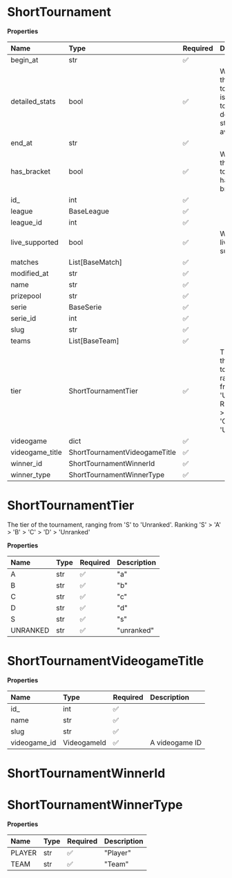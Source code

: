 # ShortTournament

**Properties**

| Name            | Type                          | Required | Description                                                                                                  |
| :-------------- | :---------------------------- | :------- | :----------------------------------------------------------------------------------------------------------- |
| begin_at        | str                           | ✅       |                                                                                                              |
| detailed_stats  | bool                          | ✅       | Whether the tournament is expected to have detailed statistics available                                     |
| end_at          | str                           | ✅       |                                                                                                              |
| has_bracket     | bool                          | ✅       | Whether the tournament has a bracket                                                                         |
| id\_            | int                           | ✅       |                                                                                                              |
| league          | BaseLeague                    | ✅       |                                                                                                              |
| league_id       | int                           | ✅       |                                                                                                              |
| live_supported  | bool                          | ✅       | Whether live is supported                                                                                    |
| matches         | List[BaseMatch]               | ✅       |                                                                                                              |
| modified_at     | str                           | ✅       |                                                                                                              |
| name            | str                           | ✅       |                                                                                                              |
| prizepool       | str                           | ✅       |                                                                                                              |
| serie           | BaseSerie                     | ✅       |                                                                                                              |
| serie_id        | int                           | ✅       |                                                                                                              |
| slug            | str                           | ✅       |                                                                                                              |
| teams           | List[BaseTeam]                | ✅       |                                                                                                              |
| tier            | ShortTournamentTier           | ✅       | The tier of the tournament, ranging from 'S' to 'Unranked'. Ranking 'S' > 'A' > 'B' > 'C' > 'D' > 'Unranked' |
| videogame       | dict                          | ✅       |                                                                                                              |
| videogame_title | ShortTournamentVideogameTitle | ✅       |                                                                                                              |
| winner_id       | ShortTournamentWinnerId       | ✅       |                                                                                                              |
| winner_type     | ShortTournamentWinnerType     | ✅       |                                                                                                              |

# ShortTournamentTier

The tier of the tournament, ranging from 'S' to 'Unranked'. Ranking 'S' > 'A' > 'B' > 'C' > 'D' > 'Unranked'

**Properties**

| Name     | Type | Required | Description |
| :------- | :--- | :------- | :---------- |
| A        | str  | ✅       | "a"         |
| B        | str  | ✅       | "b"         |
| C        | str  | ✅       | "c"         |
| D        | str  | ✅       | "d"         |
| S        | str  | ✅       | "s"         |
| UNRANKED | str  | ✅       | "unranked"  |

# ShortTournamentVideogameTitle

**Properties**

| Name         | Type        | Required | Description    |
| :----------- | :---------- | :------- | :------------- |
| id\_         | int         | ✅       |                |
| name         | str         | ✅       |                |
| slug         | str         | ✅       |                |
| videogame_id | VideogameId | ✅       | A videogame ID |

# ShortTournamentWinnerId

# ShortTournamentWinnerType

**Properties**

| Name   | Type | Required | Description |
| :----- | :--- | :------- | :---------- |
| PLAYER | str  | ✅       | "Player"    |
| TEAM   | str  | ✅       | "Team"      |

<!-- This file was generated by liblab | https://liblab.com/ -->
